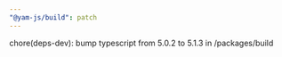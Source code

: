 ```yaml
---
"@yam-js/build": patch
---
```


chore(deps-dev): bump typescript from 5.0.2 to 5.1.3 in /packages/build
